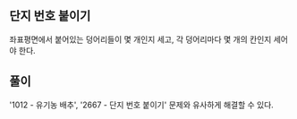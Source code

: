 ## 단지 번호 붙이기
좌표평면에서 붙어있는 덩어리들이 몇 개인지 세고, 각 덩어리마다 몇 개의 칸인지 세어야 한다.

## 풀이
'1012 - 유기농 배추', '2667 - 단지 번호 붙이기' 문제와 유사하게 해결할 수 있다.
